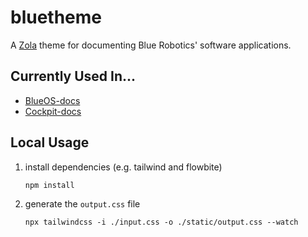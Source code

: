 # bluetheme
A [Zola](https://www.getzola.org/) theme for documenting Blue Robotics' software applications.

## Currently Used In...

- [BlueOS-docs](https://github.com/bluerobotics/BlueOS-docs)
- [Cockpit-docs](https://github.com/bluerobotics/Cockpit-docs)

## Local Usage

1. install dependencies (e.g. tailwind and flowbite)

    `npm install`

2. generate the `output.css` file

    `npx tailwindcss -i ./input.css -o ./static/output.css --watch`
